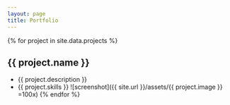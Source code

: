 ```yaml
---
layout: page
title: Portfolio
---
```


{% for project in site.data.projects %}
## {{ project.name }}
  * {{ project.description }}
  * {{ project.skills }}
  ![screenshot]({{ site.url }}/assets/{{ project.image }} =100x)
{% endfor %}
